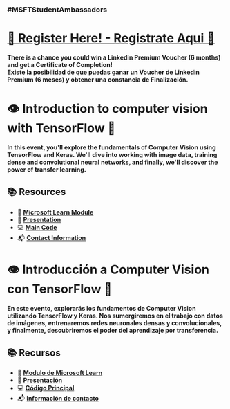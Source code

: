### #MSFTStudentAmbassadors

# [**🎉 Register Here! - Registrate Aqui 🎉**](https://forms.office.com/Pages/ResponsePage.aspx?id=oBzDhDusrk6tEVGdgCM-b3OCv62PznhHm-dSCaLwRlhUNlIwWE1VMUxONzNNNEQ3WVdaQjU4ODg3WS4u&wt.mc_id=studentamb_336682)

**There is a chance you could win a Linkedin Premium Voucher (6 months) and get a Certificate of Completion!**</br>
**Existe la posibilidad de que puedas ganar un Voucher de Linkedin Premium (6 meses) y obtener una constancia de Finalización.**


# 👁️ Introduction to computer vision with TensorFlow 🤖

**In this event, you'll explore the fundamentals of Computer Vision using TensorFlow and Keras. We'll dive into working with image data, training dense and convolutional neural networks, and finally, we'll discover the power of transfer learning.**

## 📚 Resources

- 📘 [**Microsoft Learn Module**](https://learn.microsoft.com/en-us/training/modules/intro-computer-vision-tensorflow/?wt.mc_id=studentamb_336682)
- 📑 [**Presentation**](https://github.com/Gilberto-Guzman-Student-Ambassadors/Introduction_to_Computer_Vision_with_TensorFlow/tree/main/presentation/?wt.mc_id=studentamb_336682)
- 💻 [**Main Code**](https://github.com/Gilberto-Guzman-Student-Ambassadors/Introduction_to_Computer_Vision_with_TensorFlow/tree/main/code/?wt.mc_id=studentamb_336682)
- 📬 [**Contact Information**](https://gilberto-guzman.github.io/?wt.mc_id=studentamb_336682)

# 👁️  Introducción a Computer Vision con TensorFlow 🤖

**En este evento, explorarás los fundamentos de Computer Vision utilizando TensorFlow y Keras. Nos sumergiremos en el trabajo con datos de imágenes, entrenaremos redes neuronales densas y convolucionales, y finalmente, descubriremos el poder del aprendizaje por transferencia.**

## 📚 Recursos

- 📘 [**Modulo de Microsoft Learn**](https://learn.microsoft.com/en-us/training/modules/intro-computer-vision-tensorflow/?wt.mc_id=studentamb_336682)
- 📑 [**Presentación**](https://github.com/Gilberto-Guzman-Student-Ambassadors/Introduction_to_Computer_Vision_with_TensorFlow/tree/main/presentation/?wt.mc_id=studentamb_336682)
- 💻 [**Código Principal**](https://github.com/Gilberto-Guzman-Student-Ambassadors/Introduction_to_Computer_Vision_with_TensorFlow/tree/main/code/?wt.mc_id=studentamb_336682)
- 📬 [**Información de contacto**](https://gilberto-guzman.github.io/?wt.mc_id=studentamb_336682)
